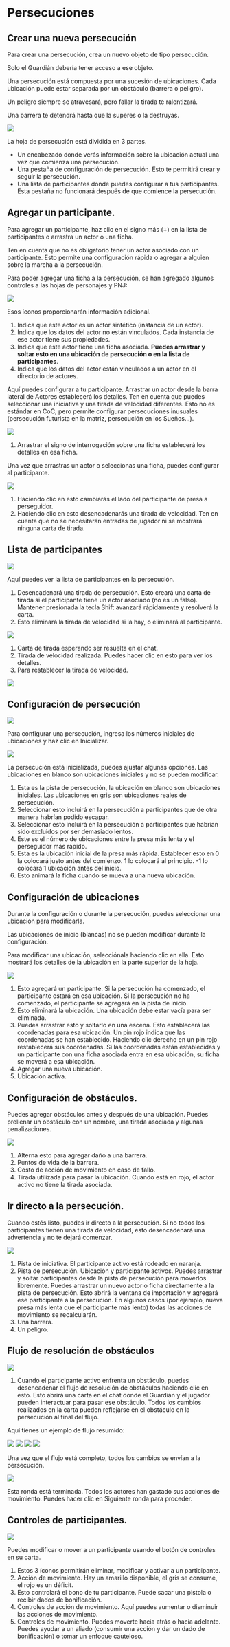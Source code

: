 # Persecuciones

## Crear una nueva persecución

Para crear una persecución, crea un nuevo objeto de tipo persecución.

Solo el Guardián debería tener acceso a ese objeto.

Una persecución está compuesta por una sucesión de ubicaciones. Cada ubicación puede estar separada por un obstáculo (barrera o peligro).

Un peligro siempre se atravesará, pero fallar la tirada te ralentizará.

Una barrera te detendrá hasta que la superes o la destruyas.

![](../../assets/manual/chases/new_chase.webp)

La hoja de persecución está dividida en 3 partes.

- Un encabezado donde verás información sobre la ubicación actual una vez que comienza una persecución.
- Una pestaña de configuración de persecución. Esto te permitirá crear y seguir la persecución.
- Una lista de participantes donde puedes configurar a tus participantes. Esta pestaña no funcionará después de que comience la persecución.

## Agregar un participante.

Para agregar un participante, haz clic en el signo más (+) en la lista de participantes o arrastra un actor o una ficha.

Ten en cuenta que no es obligatorio tener un actor asociado con un participante. Esto permite una configuración rápida o agregar a alguien sobre la marcha a la persecución.

Para poder agregar una ficha a la persecución, se han agregado algunos controles a las hojas de personajes y PNJ:

![](../../assets/manual/chases/new_controls.webp)

Esos íconos proporcionarán información adicional.

1. Indica que este actor es un actor sintético (instancia de un actor).
2. Indica que los datos del actor no están vinculados. Cada instancia de ese actor tiene sus propiedades.
3. Indica que este actor tiene una ficha asociada. **Puedes arrastrar y soltar esto en una ubicación de persecución o en la lista de participantes**.
4. Indica que los datos del actor están vinculados a un actor en el directorio de actores.

Aquí puedes configurar a tu participante. Arrastrar un actor desde la barra lateral de Actores establecerá los detalles. Ten en cuenta que puedes seleccionar una iniciativa y una tirada de velocidad diferentes. Esto no es estándar en CoC, pero permite configurar persecuciones inusuales (persecución futurista en la matriz, persecución en los Sueños...).

![](../../assets/manual/chases/new_participant_drag.webp)

1. Arrastrar el signo de interrogación sobre una ficha establecerá los detalles en esa ficha.

Una vez que arrastras un actor o seleccionas una ficha, puedes configurar al participante.

![](../../assets/manual/chases/new_participant_setup.webp)

1. Haciendo clic en esto cambiarás el lado del participante de presa a perseguidor.
2. Haciendo clic en esto desencadenarás una tirada de velocidad. Ten en cuenta que no se necesitarán entradas de jugador ni se mostrará ninguna carta de tirada.

## Lista de participantes

![](../../assets/manual/chases/participant_list.webp)

Aquí puedes ver la lista de participantes en la persecución.

1. Desencadenará una tirada de persecución. Esto creará una carta de tirada si el participante tiene un actor asociado (no es un falso). Mantener presionada la tecla Shift avanzará rápidamente y resolverá la carta.
2. Esto eliminará la tirada de velocidad si la hay, o eliminará al participante.

![](../../assets/manual/chases/participant_list_2.webp)

1. Carta de tirada esperando ser resuelta en el chat.
2. Tirada de velocidad realizada. Puedes hacer clic en esto para ver los detalles.
3. Para restablecer la tirada de velocidad.

![](../../assets/manual/chases/roll_card.webp)

## Configuración de persecución

![](../../assets/manual/chases/chase_init.webp)

Para configurar una persecución, ingresa los números iniciales de ubicaciones y haz clic en Inicializar.

![](../../assets/manual/chases/chase_initialized.webp)

La persecución está inicializada, puedes ajustar algunas opciones. Las ubicaciones en blanco son ubicaciones iniciales y no se pueden modificar.

1. Esta es la pista de persecución, la ubicación en blanco son ubicaciones iniciales. Las ubicaciones en gris son ubicaciones reales de persecución.
2. Seleccionar esto incluirá en la persecución a participantes que de otra manera habrían podido escapar.
3. Seleccionar esto incluirá en la persecución a participantes que habrían sido excluidos por ser demasiado lentos.
4. Este es el número de ubicaciones entre la presa más lenta y el perseguidor más rápido.
5. Esta es la ubicación inicial de la presa más rápida. Establecer esto en 0 la colocará justo antes del comienzo. 1 lo colocará al principio. -1 lo colocará 1 ubicación antes del inicio.
6. Esto animará la ficha cuando se mueva a una nueva ubicación.

## Configuración de ubicaciones

Durante la configuración o durante la persecución, puedes seleccionar una ubicación para modificarla.

Las ubicaciones de inicio (blancas) no se pueden modificar durante la configuración.

Para modificar una ubicación, selecciónala haciendo clic en ella. Esto mostrará los detalles de la ubicación en la parte superior de la hoja.

![](../../assets/manual/chases/setting_locations_1.webp)

1. Esto agregará un participante. Si la persecución ha comenzado, el participante estará en esa ubicación. Si la persecución no ha comenzado, el participante se agregará en la pista de inicio.
2. Esto eliminará la ubicación. Una ubicación debe estar vacía para ser eliminada.
3. Puedes arrastrar esto y soltarlo en una escena. Esto establecerá las coordenadas para esa ubicación. Un pin rojo indica que las coordenadas se han establecido. Haciendo clic derecho en un pin rojo restablecerá sus coordenadas. Si las coordenadas están establecidas y un participante con una ficha asociada entra en esa ubicación, su ficha se moverá a esa ubicación.
4. Agregar una nueva ubicación.
5. Ubicación activa.

## Configuración de obstáculos.

Puedes agregar obstáculos antes y después de una ubicación. Puedes prellenar un obstáculo con un nombre, una tirada asociada y algunas penalizaciones.

![](../../assets/manual/chases/setting_locations_2.webp)

1. Alterna esto para agregar daño a una barrera.
2. Puntos de vida de la barrera.
3. Costo de acción de movimiento en caso de fallo.
4. Tirada utilizada para pasar la ubicación. Cuando está en rojo, el actor activo no tiene la tirada asociada.

## Ir directo a la persecución.

Cuando estés listo, puedes ir directo a la persecución. Si no todos los participantes tienen una tirada de velocidad, esto desencadenará una advertencia y no te dejará comenzar.

![](../../assets/manual/chases/cut_to_the_chase_1.webp)

1. Pista de iniciativa. El participante activo está rodeado en naranja.
2. Pista de persecución. Ubicación y participante activos. Puedes arrastrar y soltar participantes desde la pista de persecución para moverlos libremente. Puedes arrastrar un nuevo actor o ficha directamente a la pista de persecución. Esto abrirá la ventana de importación y agregará ese participante a la persecución. En algunos casos (por ejemplo, nueva presa más lenta que el participante más lento) todas las acciones de movimiento se recalcularán.
3. Una barrera.
4. Un peligro.

## Flujo de resolución de obstáculos

![](../../assets/manual/chases/cut_to_the_chase_2.webp)

1. Cuando el participante activo enfrenta un obstáculo, puedes desencadenar el flujo de resolución de obstáculos haciendo clic en esto. Esto abrirá una carta en el chat donde el Guardián y el jugador pueden interactuar para pasar ese obstáculo. Todos los cambios realizados en la carta pueden reflejarse en el obstáculo en la persecución al final del flujo.

Aquí tienes un ejemplo de flujo resumido:

![](../../assets/manual/chases/obstalce_flow_1.webp)
![](../../assets/manual/chases/obstalce_flow_2.webp)
![](../../assets/manual/chases/obstalce_flow_3.webp)
![](../../assets/manual/chases/obstalce_flow_4.webp)

Una vez que el flujo está completo, todos los cambios se envían a la persecución.

![](../../assets/manual/chases/cut_to_the_chase_3.webp)

Esta ronda está terminada. Todos los actores han gastado sus acciones de movimiento. Puedes hacer clic en Siguiente ronda para proceder.

## Controles de participantes.

![](../../assets/manual/chases/participant_controls.webp)

Puedes modificar o mover a un participante usando el botón de controles en su carta.

1. Estos 3 íconos permitirán eliminar, modificar y activar a un participante.
2. Acción de movimiento. Hay un amarillo disponible, el gris se consume, el rojo es un déficit.
3. Esto controlará el bono de tu participante. Puede sacar una pistola o recibir dados de bonificación.
4. Controles de acción de movimiento. Aquí puedes aumentar o disminuir las acciones de movimiento.
5. Controles de movimiento. Puedes moverte hacia atrás o hacia adelante. Puedes ayudar a un aliado (consumir una acción y dar un dado de bonificación) o tomar un enfoque cauteloso.
